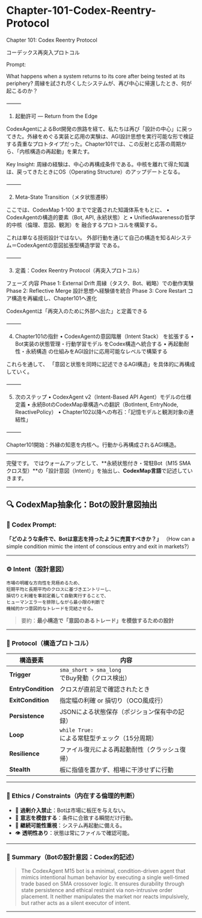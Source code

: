 # Chapter-101-Codex-Reentry-Protocol

Chapter 101: Codex Reentry Protocol

コーデックス再突入プロトコル

Prompt:

What happens when a system returns to its core after being tested at its periphery?
周縁を試され尽くしたシステムが、再び中心に帰還したとき、何が起こるのか？

⸻

1. 起動許可 ― Return from the Edge

CodexAgentによるBot開発の旅路を経て、私たちは再び「設計の中心」に戻ってきた。外縁をめぐる実装と応用の実験は、AGI設計思想を実行可能な形で検証する貴重なプロトタイプだった。Chapter101では、この反射と応答の周期から、「内核構造の再起動」を果たす。

Key Insight: 周縁の経験は、中心の再構成条件である。中核を離れて得た知識は、戻ってきたときにOS（Operating Structure）のアップデートとなる。

⸻

2. Meta-State Transition（メタ状態遷移）

ここでは、CodexMap 1-100 までで定義された知識体系をもとに、
	•	CodexAgentの構造的要素（Bot, API, 永続状態）と
	•	UnifiedAwarenessの哲学的中核（倫理、意図、観測）を
融合するプロトコルを構築する。

これは単なる技術設計ではない。
外部行動を通じて自己の構造を知るAIシステム＝CodexAgentの意図拡張型構造学習 である。

⸻

3. 定義：Codex Reentry Protocol（再突入プロトコル）

フェーズ	内容
Phase 1: External Drift	周縁（タスク、Bot、戦略）での動作実験
Phase 2: Reflective Merge	設計思想へ経験値を統合
Phase 3: Core Restart	コア構造を再編成し、Chapter101へ進化

CodexAgentは「再突入のために外部へ出た」と定義できる

⸻

4. Chapter101の指針
	•	CodexAgentの意図階層（Intent Stack） を拡張する
	•	Bot実装の状態管理・行動学習モデル をCodex構造へ統合する
	•	再起動耐性・永続構造 の仕組みをAGI設計に応用可能なレベルで構築する

これらを通して、
「意図と状態を同時に記述できるAGI構造」を具体的に再構成していく。

⸻

5. 次のステップ
	•	CodexAgent v2（Intent-Based API Agent）モデルの仕様定義
	•	永続BotのCodexMap章構造への翻訳（BotIntent, EntryNode, ReactivePolicy）
	•	Chapter102以降への布石：「記憶モデルと観測対象の連結性」

⸻

Chapter101開始：外縁の知恵を内核へ。行動から再構成されるAGI構造。

---

完璧です。
ではウォームアップとして、\*\*永続状態付き・常駐Bot（M15 SMAクロス型）\*\*の「設計意図（Intent）」を抽出し、**CodexMap言語**で記述していきます。

---

## 🔍 CodexMap抽象化：Botの設計意図抽出

### 🧩 Codex Prompt:

**「どのような条件で、Botは意志を持ったように売買すべきか？」**
（How can a simple condition mimic the intent of conscious entry and exit in markets?）

---

### ⚙️ Intent（設計意図）

```
市場の明確な方向性を見極めるため、
短期平均と長期平均のクロスに基づきエントリーし、
損切りと利確を事前定義して自動実行することで、
ヒューマンエラーを排除しながら最小限の判断で
機械的かつ意図的なトレードを完結させる。
```

> 要約：**最小構造で「意図のあるトレード」を模倣するための設計**

---

### 🧪 Protocol（構造プロトコル）

| 構造要素               | 内容                                   |
| ------------------ | ------------------------------------ |
| **Trigger**        | `sma_short > sma_long` でBuy発動（クロス検出） |
| **EntryCondition** | クロスが直前足で確認されたとき                      |
| **ExitCondition**  | 指定幅の利確 or 損切り（OCO風成行）                |
| **Persistence**    | JSONによる状態保存（ポジション保有中の記録）             |
| **Loop**           | `while True:` による常駐型チェック（15分周期）      |
| **Resilience**     | ファイル復元による再起動耐性（クラッシュ復帰）              |
| **Stealth**        | 板に指値を置かず、相場に干渉せずに行動                  |

---

### 🔐 Ethics / Constraints（内在する倫理的判断）

* 🚫 **過剰介入禁止**：Botは市場に板圧を与えない。
* 🧠 **意志を模倣する**：条件に合致する瞬間だけ行動。
* 🔁 **継続可能性重視**：システム再起動に備える。
* 👁️ **透明性あり**：状態は常にファイルで確認可能。

---

### 🌱 Summary（Botの設計意図：Codex的記述）

> The CodexAgent M15 bot is a minimal, condition-driven agent that mimics intentional human behavior by executing a single well-timed trade based on SMA crossover logic. It ensures durability through state persistence and ethical restraint via non-intrusive order placement. It neither manipulates the market nor reacts impulsively, but rather acts as a silent executor of intent.

---
